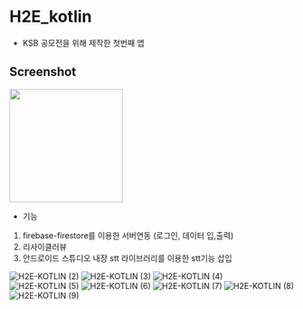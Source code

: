 # H2E_kotlin
- KSB 공모전을 위해 제작한 첫번째 앱

Screenshot
------

<div>

<img width="200" src="https://user-images.githubusercontent.com/68096127/101733586-75f69600-3b02-11eb-997e-9029db231d62.png">

</div>

- 기능
1. firebase-firestore를 이용한 서버연동 (로그인, 데이터 입,출력)
2. 리사이클러뷰
3. 안드로이드 스튜디오 내장 stt 라이브러리를 이용한 stt기능 삽입


![H2E-KOTLIN (2)](https://user-images.githubusercontent.com/68096127/101733590-768f2c80-3b02-11eb-9288-35a727b702d4.png)
![H2E-KOTLIN (3)](https://user-images.githubusercontent.com/68096127/101733592-7727c300-3b02-11eb-8c90-1683671f44b2.png)
![H2E-KOTLIN (4)](https://user-images.githubusercontent.com/68096127/101733593-77c05980-3b02-11eb-8641-4ea87a844a19.png)
![H2E-KOTLIN (5)](https://user-images.githubusercontent.com/68096127/101733595-77c05980-3b02-11eb-878f-9030f1f90298.png)
![H2E-KOTLIN (6)](https://user-images.githubusercontent.com/68096127/101733597-7858f000-3b02-11eb-9cb7-c253dc3c439d.png)
![H2E-KOTLIN (7)](https://user-images.githubusercontent.com/68096127/101733599-7858f000-3b02-11eb-8434-bfd0e4f42ee3.png)
![H2E-KOTLIN (8)](https://user-images.githubusercontent.com/68096127/101733601-78f18680-3b02-11eb-827a-8214c37765a7.png)
![H2E-KOTLIN (9)](https://user-images.githubusercontent.com/68096127/101733602-78f18680-3b02-11eb-8f36-5bbeb4756bb9.png)
